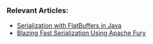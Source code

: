 ### Relevant Articles:
- [Serialization with FlatBuffers in Java](https://www.baeldung.com/java-flatbuffers-serialization)
- [Blazing Fast Serialization Using Apache Fury](https://www.baeldung.com/java-apache-fury-serialization)
